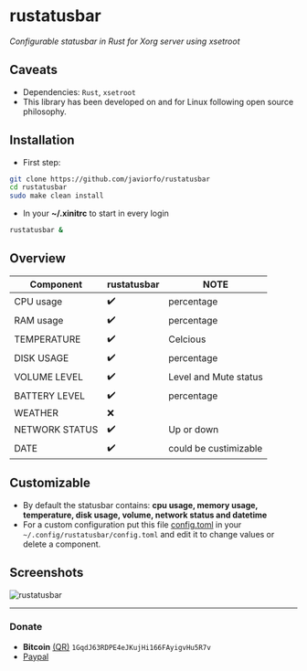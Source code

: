 # rustatusbar
*Configurable statusbar in Rust for Xorg server using xsetroot*

## Caveats
- Dependencies: `Rust`, `xsetroot`
- This library has been developed on and for Linux following open source philosophy.

## Installation
- First step:
```bash
git clone https://github.com/javiorfo/rustatusbar
cd rustatusbar
sudo make clean install
```

- In your **~/.xinitrc** to start in every login
```bash
rustatusbar &
```

## Overview
| Component | rustatusbar | NOTE |
| ------- | ------------- | ---- |
| CPU usage | :heavy_check_mark: | percentage |
| RAM usage | :heavy_check_mark: | percentage |
| TEMPERATURE | :heavy_check_mark: | Celcious |
| DISK USAGE | :heavy_check_mark: | percentage |
| VOLUME LEVEL | :heavy_check_mark: | Level and Mute status |
| BATTERY LEVEL | :heavy_check_mark: | percentage |
| WEATHER | :x: | |
| NETWORK STATUS | :heavy_check_mark: | Up or down |
| DATE | :heavy_check_mark: | could be custimizable |

## Customizable
- By default the statusbar contains: **cpu usage, memory usage, temperature, disk usage, volume, network status and datetime**
- For a custom configuration put this file [config.toml](https://github.com/javiorfo/rustatusbar/blob/master/examples/config.toml) in your `~/.config/rustatusbar/config.toml` and edit it to change values or delete a component.

## Screenshots

<img src="https://github.com/javiorfo/img/blob/master/xtatusbar/xtatusbar.png?raw=true" alt="rustatusbar" />

---

### Donate
- **Bitcoin** [(QR)](https://raw.githubusercontent.com/javiorfo/img/master/crypto/bitcoin.png)  `1GqdJ63RDPE4eJKujHi166FAyigvHu5R7v`
- [Paypal](https://www.paypal.com/donate/?hosted_button_id=FA7SGLSCT2H8G)
